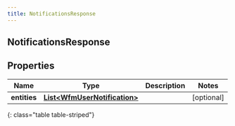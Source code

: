 ```yaml
---
title: NotificationsResponse
---
```

## NotificationsResponse


## Properties

| Name | Type | Description | Notes |
| ------------ | ------------- | ------------- | ------------- |
| **entities** | <!----><!---->[**List&lt;WfmUserNotification&gt;**](WfmUserNotification.html)<!----> |  |  [optional] |
{: class="table table-striped"}



